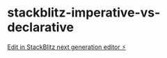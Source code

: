 # stackblitz-imperative-vs-declarative

[Edit in StackBlitz next generation editor ⚡️](https://stackblitz.com/~/github.com/krivanek06/stackblitz-imperative-vs-declarative)